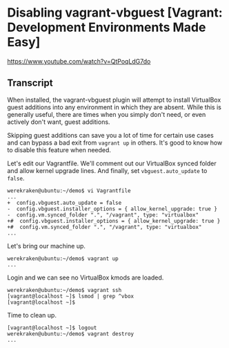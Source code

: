 # Disabling vagrant-vbguest [Vagrant: Development Environments Made Easy]

https://www.youtube.com/watch?v=QtPoqLdG7do

## Transcript

When installed, the vagrant-vbguest plugin will attempt to install VirtualBox guest additions into any environment in which they are absent. While this is generally useful, there are times when you simply don't need, or even actively don't want, guest additions.

Skipping guest additions can save you a lot of time for certain use cases and can bypass a bad exit from `vagrant up` in others. It's good to know how to disable this feature when needed.

Let's edit our Vagrantfile. We'll comment out our VirtualBox synced folder and allow kernel upgrade lines. And finally, set `vbguest.auto_update` to `false`.
```
werekraken@ubuntu:~/demo$ vi Vagrantfile
...
+  config.vbguest.auto_update = false
-  config.vbguest.installer_options = { allow_kernel_upgrade: true }
-  config.vm.synced_folder ".", "/vagrant", type: "virtualbox"
+#  config.vbguest.installer_options = { allow_kernel_upgrade: true }
+#  config.vm.synced_folder ".", "/vagrant", type: "virtualbox"
...
```
Let's bring our machine up.
```
werekraken@ubuntu:~/demo$ vagrant up
...
```
Login and we can see no VirtualBox kmods are loaded.
```
werekraken@ubuntu:~/demo$ vagrant ssh
[vagrant@localhost ~]$ lsmod | grep ^vbox
[vagrant@localhost ~]$ 
```
Time to clean up.
```
[vagrant@localhost ~]$ logout
werekraken@ubuntu:~/demo$ vagrant destroy
...
```
